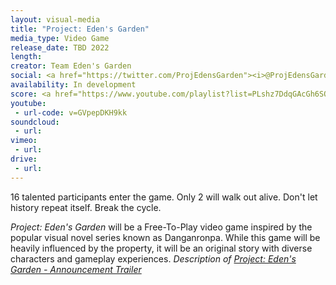 ```yaml
---
layout: visual-media
title: "Project: Eden's Garden"
media_type: Video Game
release_date: TBD 2022
length:
creator: Team Eden's Garden
social: <a href="https://twitter.com/ProjEdensGarden"><i>@ProjEdensGarden</i></a>
availability: In development
score: <a href="https://www.youtube.com/playlist?list=PLshz7DdqGAcGh6SQwGSS9gHm-xG5ynXkm"><i>Available Here</i></a>
youtube:
 - url-code: v=GVpepDKH9kk
soundcloud: 
 - url:
vimeo:
 - url:
drive:
 - url:
---
```


<span class="teaser">16 talented participants enter the game. Only 2 will walk out alive. Don't let history repeat itself. Break the cycle.

_Project: Eden's Garden_ will be a Free-To-Play video game inspired by the popular visual novel series known as Danganronpa. While this game will be heavily influenced by the property, it will be an original story with diverse characters and gameplay experiences.</span>
<cite>Description of <a href="https://www.youtube.com/watch?v=GVpepDKH9kk"><i>Project: Eden's Garden - Announcement Trailer</i></a></cite>
